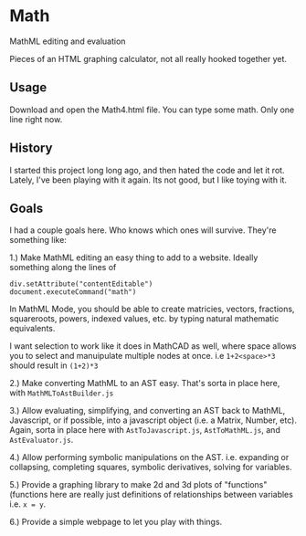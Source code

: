 # Math
MathML editing and evaluation

Pieces of an HTML graphing calculator, not all really hooked together yet.

## Usage
Download and open the Math4.html file. You can type some math. Only one line right now.

## History
I started this project long long ago, and then hated the code and let it rot. Lately, I've been playing with it again. Its not good, but I like toying with it.

## Goals
I had a couple goals here. Who knows which ones will survive. They're something like:

1.) Make MathML editing an easy thing to add to a website. Ideally something along the lines of
```
div.setAttribute("contentEditable")
document.executeCommand("math")
```
In MathML Mode, you should be able to create matricies, vectors, fractions, squareroots, powers, indexed values, etc. by typing natural mathematic equivalents.

I want selection to work like it does in MathCAD as well, where space allows you to select and manuipulate multiple nodes at once. i.e `1+2<space>*3` should result in `(1+2)*3`

2.) Make converting MathML to an AST easy. That's sorta in place here, with `MathMLToAstBuilder.js`

3.) Allow evaluating, simplifying, and converting an AST back to MathML, Javascript, or if possible, into a javascript object (i.e. a Matrix, Number, etc). Again, sorta in place here with `AstToJavascript.js`, `AstToMathML.js`, and `AstEvaluator.js`.

4.) Allow performing symbolic manipulations on the AST. i.e. expanding or collapsing, completing squares, symbolic derivatives, solving for variables.

5.) Provide a graphing library to make 2d and 3d plots of "functions" (functions here are really just definitions of relationships between variables i.e. `x = y`.

6.) Provide a simple webpage to let you play with things.

